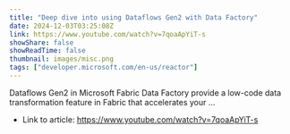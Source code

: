 ```yaml
---
title: "Deep dive into using Dataflows Gen2 with Data Factory"
date: 2024-12-03T03:25:08Z
link: https://www.youtube.com/watch?v=7qoaApYiT-s
showShare: false
showReadTime: false
thumbnail: images/misc.png
tags: ["developer.microsoft.com/en-us/reactor"]
---
```

Dataflows Gen2 in Microsoft Fabric Data Factory provide a low-code data transformation feature in Fabric that accelerates your ...

- Link to article: https://www.youtube.com/watch?v=7qoaApYiT-s